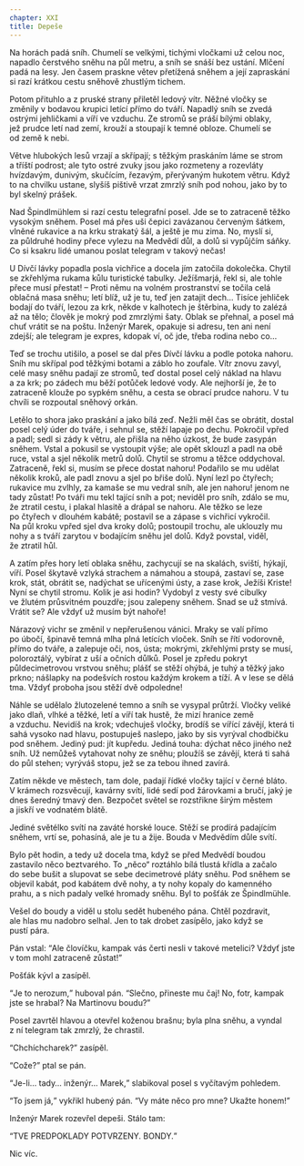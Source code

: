 ```yaml
---
chapter: XXI
title: Depeše
---
```


Na&nbsp;horách padá sníh.
Chumelí se velkými, tichými vločkami už&nbsp;celou noc, napadlo čerstvého sněhu na&nbsp;půl metru, a&nbsp;sníh se snáší bez ustání.
Mlčení padá na&nbsp;lesy.
Jen časem praskne větev přetížená sněhem a&nbsp;její zapraskání si razí krátkou cestu sněhově zhustlým&nbsp;tichem.

Potom přituhlo a&nbsp;z&nbsp;pruské strany přiletěl ledový vítr.
Něžné vločky se změnily v&nbsp;bodavou krupici letící přímo do&nbsp;tváří.
Napadlý sníh se zvedá ostrými jehličkami a&nbsp;víří ve&nbsp;vzduchu.
Ze&nbsp;stromů se práší bílými oblaky, jež&nbsp;prudce letí nad zemí, krouží a&nbsp;stoupají k&nbsp;temné obloze.
Chumelí se od&nbsp;země k&nbsp;nebi.

Větve hlubokých lesů vrzají a&nbsp;skřípají; s&nbsp;těžkým praskáním láme se strom a&nbsp;tříští podrost; ale tyto ostré zvuky jsou jako rozmeteny a&nbsp;rozevláty hvízdavým, dunivým, skučícím, řezavým, přerývaným hukotem větru.
Když to na&nbsp;chvilku ustane, slyšíš pištivě vrzat zmrzlý sníh pod nohou, jako by to byl skelný&nbsp;prášek.

Nad Špindlmühlem si razí cestu telegrafní posel.
Jde se to zatraceně těžko vysokým sněhem.
Posel má přes uši čepici zavázanou červeným šátkem, vlněné rukavice a&nbsp;na&nbsp;krku strakatý šál, a&nbsp;ještě je mu zima.
No, myslí si, za&nbsp;půldruhé hodiny přece vylezu na&nbsp;Medvědí důl, a&nbsp;dolů si vypůjčím sáňky.
Co si ksakru lidé umanou poslat telegram v&nbsp;takový&nbsp;nečas!

U&nbsp;Dívčí lávky popadla posla vichřice a&nbsp;docela jím zatočila dokolečka.
Chytil se zkřehlýma rukama kůlu turistické tabulky.
Ježíšmarjá, řekl si, ale&nbsp;tohle přece musí přestat! – Proti němu na&nbsp;volném prostranství se točila celá oblačná masa sněhu; letí blíž, už&nbsp;je tu, teď&nbsp;jen zatajit dech… Tisíce jehliček bodají do&nbsp;tváří, lezou za&nbsp;krk, někde v&nbsp;kalhotech je štěrbina, kudy to zalézá až&nbsp;na&nbsp;tělo; člověk je mokrý pod zmrzlými šaty.
Oblak se přehnal, a&nbsp;posel má chuť vrátit se na&nbsp;poštu.
Inženýr Marek, opakuje si adresu, ten&nbsp;ani není zdejší; ale telegram je expres, kdopak ví, oč&nbsp;jde, třeba rodina nebo&nbsp;co…

Teď se trochu utišilo, a&nbsp;posel se dal přes Dívčí lávku a&nbsp;podle potoka nahoru.
Sníh mu skřípal pod těžkými botami a&nbsp;záblo ho zoufale.
Vítr znovu zavyl, celé masy sněhu padají ze&nbsp;stromů, teď&nbsp;dostal posel celý náklad na&nbsp;hlavu a&nbsp;za&nbsp;krk; po&nbsp;zádech mu běží potůček ledové vody.
Ale nejhorší je, že&nbsp;to zatraceně klouže po&nbsp;sypkém sněhu, a&nbsp;cesta se obrací prudce nahoru.
V&nbsp;tu chvíli se rozpoutal sněhový&nbsp;orkán.

Letělo to shora jako praskání a&nbsp;jako bílá zeď.
Nežli měl čas se obrátit, dostal posel celý úder do&nbsp;tváře, i&nbsp;sehnul se, stěží lapaje po&nbsp;dechu.
Pokročil vpřed a&nbsp;padl; sedl si zády k&nbsp;větru, ale&nbsp;přišla na&nbsp;něho úzkost, že&nbsp;bude zasypán sněhem.
Vstal a&nbsp;pokusil se vystoupit výše; ale opět sklouzl a&nbsp;padl na&nbsp;obě ruce, vstal a&nbsp;sjel několik metrů dolů.
Chytil se stromu a&nbsp;těžce oddychoval.
Zatraceně, řekl si, musím se přece dostat nahoru!
Podařilo se mu udělat několik kroků, ale&nbsp;padl znovu a&nbsp;sjel po&nbsp;břiše dolů.
Nyní lezl po&nbsp;čtyřech; rukavice mu zvlhly, za&nbsp;kamaše se mu vedral sníh, ale&nbsp;jen nahoru! jenom ne tady zůstat!
Po&nbsp;tváři mu tekl tající sníh a&nbsp;pot; neviděl pro sníh, zdálo se mu, že&nbsp;ztratil cestu, i&nbsp;plakal hlasitě a&nbsp;drápal se nahoru.
Ale těžko se leze po&nbsp;čtyřech v&nbsp;dlouhém kabátě; postavil se a&nbsp;zápase s&nbsp;vichřicí vykročil.
Na&nbsp;půl kroku vpřed sjel dva kroky dolů; postoupil trochu, ale&nbsp;uklouzly mu nohy a&nbsp;s&nbsp;tváří zarytou v&nbsp;bodajícím sněhu jel dolů.
Když povstal, viděl, že&nbsp;ztratil&nbsp;hůl.

A&nbsp;zatím přes hory letí oblaka sněhu, zachycují se na&nbsp;skalách, sviští, hýkají, víří.
Posel škytavě vzlyká strachem a&nbsp;námahou a&nbsp;stoupá, zastaví se, zase krok, stát, obrátit se, nadýchat se uřícenými ústy, a&nbsp;zase krok, Ježíši Kriste!
Nyní se chytil stromu.
Kolik je asi hodin?
Vydobyl z&nbsp;vesty své cibulky ve&nbsp;žlutém průsvitném pouzdře; jsou zalepeny sněhem.
Snad se už&nbsp;stmívá.
Vrátit se?
Ale vždyť už&nbsp;musím být&nbsp;nahoře!

Nárazový vichr se změnil v&nbsp;nepřerušenou vánici.
Mraky se valí přímo po&nbsp;úbočí, špinavě temná mlha plná letících vloček.
Sníh se řítí vodorovně, přímo do&nbsp;tváře, a&nbsp;zalepuje oči, nos, ústa; mokrými, zkřehlými prsty se musí, poloroztálý, vybírat z&nbsp;uší a&nbsp;očních důlků.
Posel je zpředu pokryt půldecimetrovou vrstvou sněhu; plášť se stěží ohýbá, je&nbsp;tuhý a&nbsp;těžký jako prkno; nášlapky na&nbsp;podešvích rostou každým krokem a&nbsp;tíží.
A&nbsp;v&nbsp;lese se dělá tma.
Vždyť proboha jsou stěží dvě odpoledne!

Náhle se udělalo žlutozelené temno a&nbsp;sníh se vysypal průtrží.
Vločky veliké jako dlaň, vlhké a&nbsp;těžké, letí a&nbsp;víří tak hustě, že&nbsp;mizí hranice země a&nbsp;vzduchu.
Nevidíš na&nbsp;krok; vdechuješ vločky, brodíš se vířící závějí, která ti sahá vysoko nad hlavu, postupuješ naslepo, jako by sis vyrýval chodbičku pod sněhem.
Jediný pud: jít kupředu.
Jediná touha: dýchat něco jiného než sníh.
Už&nbsp;nemůžeš vytahovat nohy ze&nbsp;sněhu; ploužíš se závějí, která ti sahá do&nbsp;půl stehen; vyrýváš stopu, jež&nbsp;se za&nbsp;tebou ihned&nbsp;zavírá.

Zatím někde ve&nbsp;městech, tam&nbsp;dole, padají řídké vločky tající v&nbsp;černé bláto.
V&nbsp;krámech rozsvěcují, kavárny svítí, lidé sedí pod žárovkami a&nbsp;bručí, jaký je dnes šeredný tmavý den.
Bezpočet světel se rozstřikne širým městem a&nbsp;jiskří ve&nbsp;vodnatém&nbsp;blátě.

Jediné světélko svítí na&nbsp;zaváté horské louce.
Stěží se prodírá padajícím sněhem, vrtí se, pohasíná, ale&nbsp;je tu a&nbsp;žije.
Bouda v&nbsp;Medvědím důle&nbsp;svítí.

Bylo pět hodin, a&nbsp;tedy už&nbsp;docela tma, když se před Medvědí boudou zastavilo něco beztvarého.
To „něco“ roztáhlo bílá tlustá křídla a&nbsp;začalo do&nbsp;sebe bušit a&nbsp;slupovat se sebe decimetrové pláty sněhu.
Pod sněhem se objevil kabát, pod&nbsp;kabátem dvě nohy, a&nbsp;ty nohy kopaly do&nbsp;kamenného prahu, a&nbsp;s&nbsp;nich padaly velké hromady sněhu.
Byl to pošťák ze&nbsp;Špindlmühle.

Vešel do&nbsp;boudy a&nbsp;viděl u&nbsp;stolu sedět hubeného pána.
Chtěl pozdravit, ale&nbsp;hlas mu nadobro selhal.
Jen to tak drobet zasípělo, jako když se pustí&nbsp;pára.

Pán vstal:
<q>Ale človíčku, kampak vás čerti nesli v&nbsp;takové metelici?
Vždyť jste v&nbsp;tom mohl zatraceně zůstat!</q>

Pošťák kývl a&nbsp;zasípěl.

<q>Je to nerozum,</q> huboval pán.
<q>Slečno, přineste mu čaj!
No, fotr, kampak jste se hrabal?
Na&nbsp;Martinovu boudu?</q>

Posel zavrtěl hlavou a&nbsp;otevřel koženou brašnu; byla plna sněhu, a&nbsp;vyndal z&nbsp;ní telegram tak zmrzlý, že&nbsp;chrastil.

<q>Chchíchcharek?</q>
zasípěl.

<q>Cože?</q>
ptal se&nbsp;pán.

<q>Je-li… tady… inženýr… Marek,</q> slabikoval posel s&nbsp;vyčítavým pohledem.

<q>To jsem já,</q> vykřikl hubený pán.
<q>Vy máte něco pro mne?
Ukažte honem!</q>

Inženýr Marek rozevřel depeši.
Stálo&nbsp;tam:

<q>TVE PREDPOKLADY POTVRZENY. BONDY.</q>

Nic víc.
